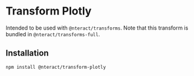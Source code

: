 # Transform Plotly

Intended to be used with `@nteract/transforms`. Note that this transform is bundled
in `@nteract/transforms-full`.

## Installation

```
npm install @nteract/transform-plotly
```
